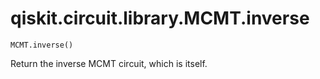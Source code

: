 # qiskit.circuit.library.MCMT.inverse

`MCMT.inverse()`

Return the inverse MCMT circuit, which is itself.
